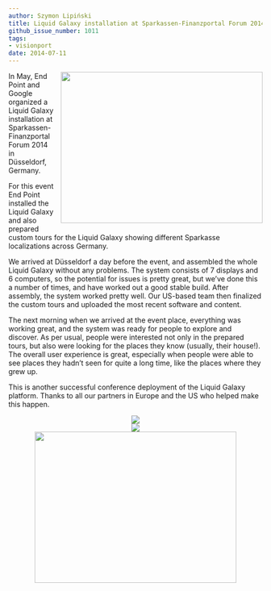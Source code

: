 ```yaml
---
author: Szymon Lipiński
title: Liquid Galaxy installation at Sparkassen-Finanzportal Forum 2014
github_issue_number: 1011
tags:
- visionport
date: 2014-07-11
---
```


<a href="/blog/2014/07/liquid-galaxy-installation-at/image-0.jpeg" imageanchor="1" style="clear: right; float: right; margin-bottom: 1em; margin-left: 1em;"><img border="0" height="300" src="/blog/2014/07/liquid-galaxy-installation-at/image-0.jpeg" width="400"/></a>

In May, End Point and Google organized a Liquid Galaxy installation at Sparkassen-Finanzportal Forum 2014 in Düsseldorf, Germany.

For this event End Point installed the Liquid Galaxy and also prepared custom tours for the Liquid Galaxy showing different Sparkasse localizations across Germany.

We arrived at Düsseldorf a day before the event, and assembled the whole Liquid Galaxy without any problems. The system consists of 7 displays and 6 computers, so the potential for issues is pretty great, but we’ve done this a number of times, and have worked out a good stable build. After assembly, the system worked pretty well. Our US-based team then finalized the custom tours and uploaded the most recent software and content.

The next morning when we arrived at the event place, everything was working great, and the system was ready for people to explore and discover. As per usual, people were interested not only in the prepared tours, but also were looking for the places they know (usually, their house!). The overall user experience is great, especially when people were able to see places they hadn’t seen for quite a long time, like the places where they grew up.

This is another successful conference deployment of the Liquid Galaxy platform. Thanks to all our partners in Europe and the US who helped make this happen.

<div class="separator" style="clear: both; text-align: center;">
<a href="/blog/2014/07/liquid-galaxy-installation-at/image-1-big.jpeg" imageanchor="1" style="margin-left: 1em; margin-right: 1em;"><img border="0" src="/blog/2014/07/liquid-galaxy-installation-at/image-1.jpeg"/></a></div>

<div class="separator" style="clear: both; text-align: center;">
<a href="/blog/2014/07/liquid-galaxy-installation-at/image-2-big.jpeg" imageanchor="1" style="margin-left: 1em; margin-right: 1em;"><img border="0" src="/blog/2014/07/liquid-galaxy-installation-at/image-2.jpeg"/></a></div>

<div class="separator" style="clear: both; text-align: center;">
<a href="/blog/2014/07/liquid-galaxy-installation-at/image-3.jpeg" imageanchor="1" style="margin-left: 1em; margin-right: 1em;"><img border="0" height="300" src="/blog/2014/07/liquid-galaxy-installation-at/image-3.jpeg" width="400"/></a></div>
